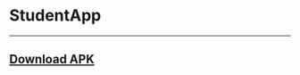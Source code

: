 # StudentApp

---
[Download APK](https://drive.google.com/file/d/1Bz51lfK03_fC4QF9wFI_DvapneRMAvKR/view?usp=sharing)
---
